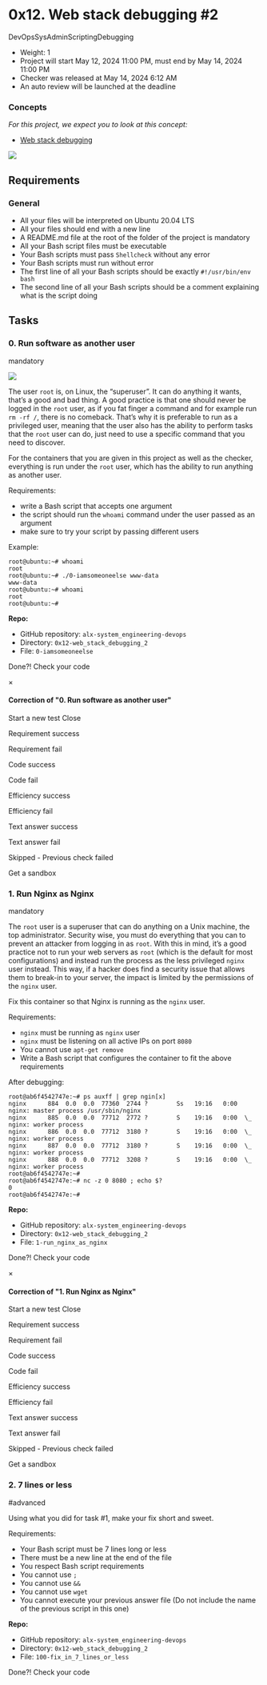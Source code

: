 # 0x12. Web stack debugging #2

DevOpsSysAdminScriptingDebugging

*   Weight: 1
*   Project will start May 12, 2024 11:00 PM, must end by May 14, 2024 11:00 PM
*   Checker was released at May 14, 2024 6:12 AM
*   An auto review will be launched at the deadline

### Concepts

_For this project, we expect you to look at this concept:_

*   [Web stack debugging](/concepts/68)

![](https://s3.amazonaws.com/intranet-projects-files/holbertonschool-sysadmin_devops/287/99littlebugsinthecode-holberton.jpg)

## Requirements

### General

*   All your files will be interpreted on Ubuntu 20.04 LTS
*   All your files should end with a new line
*   A README.md file at the root of the folder of the project is mandatory
*   All your Bash script files must be executable
*   Your Bash scripts must pass `Shellcheck` without any error
*   Your Bash scripts must run without error
*   The first line of all your Bash scripts should be exactly `#!/usr/bin/env bash`
*   The second line of all your Bash scripts should be a comment explaining what is the script doing

## Tasks

### 0\. Run software as another user

mandatory

![](https://s3.amazonaws.com/alx-intranet.hbtn.io/uploads/medias/2020/9/eaeff07a715ff880b1ceb8e863a1d141a74a7f85.png?X-Amz-Algorithm=AWS4-HMAC-SHA256&X-Amz-Credential=AKIARDDGGGOUSBVO6H7D%2F20240515%2Fus-east-1%2Fs3%2Faws4_request&X-Amz-Date=20240515T001822Z&X-Amz-Expires=86400&X-Amz-SignedHeaders=host&X-Amz-Signature=24e705a75ff16171e9916ffbdcde389ee84ef9838a2726979c05606137dc83d4)

The user `root` is, on Linux, the “superuser”. It can do anything it wants, that’s a good and bad thing. A good practice is that one should never be logged in the `root` user, as if you fat finger a command and for example run `rm -rf /`, there is no comeback. That’s why it is preferable to run as a privileged user, meaning that the user also has the ability to perform tasks that the `root` user can do, just need to use a specific command that you need to discover.

For the containers that you are given in this project as well as the checker, everything is run under the `root` user, which has the ability to run anything as another user.

Requirements:

*   write a Bash script that accepts one argument
*   the script should run the `whoami` command under the user passed as an argument
*   make sure to try your script by passing different users

Example:

```
root@ubuntu:~# whoami
root
root@ubuntu:~# ./0-iamsomeoneelse www-data
www-data
root@ubuntu:~# whoami
root
root@ubuntu:~#

```

**Repo:**

*   GitHub repository: `alx-system_engineering-devops`
*   Directory: `0x12-web_stack_debugging_2`
*   File: `0-iamsomeoneelse`

Done?! Check your code

×

#### Correction of "0. Run software as another user"

Start a new test Close

Requirement success

Requirement fail

Code success

Code fail

Efficiency success

Efficiency fail

Text answer success

Text answer fail

Skipped - Previous check failed

Get a sandbox

### 1\. Run Nginx as Nginx

mandatory

The `root` user is a superuser that can do anything on a Unix machine, the top administrator. Security wise, you must do everything that you can to prevent an attacker from logging in as `root`. With this in mind, it’s a good practice not to run your web servers as `root` (which is the default for most configurations) and instead run the process as the less privileged `nginx` user instead. This way, if a hacker does find a security issue that allows them to break-in to your server, the impact is limited by the permissions of the `nginx` user.

Fix this container so that Nginx is running as the `nginx` user.

Requirements:

*   `nginx` must be running as `nginx` user
*   `nginx` must be listening on all active IPs on port `8080`
*   You cannot use `apt-get remove`
*   Write a Bash script that configures the container to fit the above requirements

After debugging:

```
root@ab6f4542747e:~# ps auxff | grep ngin[x]
nginx      884  0.0  0.0  77360  2744 ?        Ss   19:16   0:00 nginx: master process /usr/sbin/nginx
nginx      885  0.0  0.0  77712  2772 ?        S    19:16   0:00  \_ nginx: worker process
nginx      886  0.0  0.0  77712  3180 ?        S    19:16   0:00  \_ nginx: worker process
nginx      887  0.0  0.0  77712  3180 ?        S    19:16   0:00  \_ nginx: worker process
nginx      888  0.0  0.0  77712  3208 ?        S    19:16   0:00  \_ nginx: worker process
root@ab6f4542747e:~#
root@ab6f4542747e:~# nc -z 0 8080 ; echo $?
0
root@ab6f4542747e:~#

```

**Repo:**

*   GitHub repository: `alx-system_engineering-devops`
*   Directory: `0x12-web_stack_debugging_2`
*   File: `1-run_nginx_as_nginx`

Done?! Check your code

×

#### Correction of "1. Run Nginx as Nginx"

Start a new test Close

Requirement success

Requirement fail

Code success

Code fail

Efficiency success

Efficiency fail

Text answer success

Text answer fail

Skipped - Previous check failed

Get a sandbox

### 2\. 7 lines or less

#advanced

Using what you did for task #1, make your fix short and sweet.

Requirements:

*   Your Bash script must be 7 lines long or less
*   There must be a new line at the end of the file
*   You respect Bash script requirements
*   You cannot use `;`
*   You cannot use `&&`
*   You cannot use `wget`
*   You cannot execute your previous answer file (Do not include the name of the previous script in this one)

**Repo:**

*   GitHub repository: `alx-system_engineering-devops`
*   Directory: `0x12-web_stack_debugging_2`
*   File: `100-fix_in_7_lines_or_less`

Done?! Check your code
